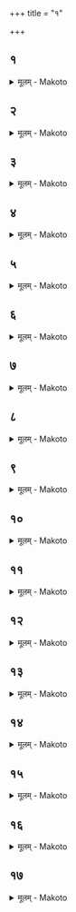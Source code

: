 +++
title = "१"

+++


##  १
<details><summary>मूलम् - Makoto</summary>

य꣡द् आ꣡हुः ।॥  
य꣡द् एष꣡ दीर्घसत्त्र्य् अ᳡ग्निहोत्रं꣡ जु꣡ह्वत् प्रव꣡सन् म्रिये꣡त जुहुयु꣡र् अस्मा꣡३इ ना꣡३ इ꣡ति त꣡द् धै꣡के होत꣡व्यं मन्यन्त आ꣡गन्तोर् इ꣡ति त꣡द् उ त꣡था꣡ न꣡ कुर्या꣡द् अ꣡तस्था꣡नो वा꣡ एष꣡ त꣡स्मै य꣡द् एनꣳ शवध्या꣡या꣡ इव जुहुयु꣡र् यज्ञा꣡य वा꣡ एष꣡ आ꣡हुतिभ्यस् तस्था꣡नः꣡ स꣡ हैनम् अ꣡मृष्यमा꣡णस् तृप्रꣳ꣡ सचते ॥॥
</details>

##  २
<details><summary>मूलम् - Makoto</summary>

अ꣡थ है꣡क आ꣡हुः ।॥  
एव꣡म् एवा᳡न्वा꣡हिता꣡ अहूय꣡मा꣡नाः꣡ शयीरन्नि꣡ति त꣡दु त꣡था꣡ न꣡ कुर्या꣡द꣡तस्था꣡नः स꣡ हैनम꣡मृष्यमा꣡णस्तृप्रꣳ꣡ सचते ॥॥
</details>

##  ३
<details><summary>मूलम् - Makoto</summary>

अ꣡थ है꣡के ऽर꣡ण्योः ।॥  
अग्नी꣡ समा꣡रो꣡ह्य नि꣡दधति त꣡म् आ꣡हृते नि꣡र्मन्थन्ति त꣡द् उ त꣡था꣡ न꣡ कुर्या꣡द् अ꣡तस्था꣡नो वा꣡ एष꣡ त꣡स्मै य꣡द् एनꣳ शवध्या꣡या꣡ इव निर्म꣡न्थेयुर् यज्ञा꣡य वा꣡ एष꣡ आ꣡हुतिभ्यस् तस्था꣡नः꣡ स꣡ हैनम् अ꣡मृष्यमा꣡णस् तृप्रꣳ꣡ सचते ॥॥
</details>

##  ४
<details><summary>मूलम् - Makoto</summary>

इत्थ꣡म् एव꣡ कुर्या꣡त् ।॥  
निवा꣡न्यवत्सा꣡म् ए꣡ष्टवै꣡ ब्रूया꣡त् त꣡स्यै प꣡यसा꣡ जुहुया꣡द् आ꣡र्तं वा꣡ एत꣡त् प꣡यो य꣡न् निवा꣡न्यवत्सा꣡या꣡ आ꣡र्तम् एत꣡द् अग्निहोत्रं꣡ य꣡न् मृत꣡स्य त꣡द् आ꣡र्तेनैव꣡ त꣡द् आ꣡र्तं निष्कृ꣡त्य श्रे꣡या꣡न् भवति ॥॥
</details>

##  ५
<details><summary>मूलम् - Makoto</summary>

त꣡द् अ꣡प्य् उपमा᳡स्ति ।॥  
य꣡द् द्वौ꣡ र꣡थौ मृदितौ꣡ समा꣡ग꣡छेताꣳ꣡ स्या꣡द् एवा᳡न्यतरः꣡ स्य꣡दा꣡ये꣡ति ॥॥
</details>

##  ६
<details><summary>मूलम् - Makoto</summary>

त꣡स्य वा꣡ एत꣡स्या꣡ग्निहोत्र꣡स्योपचा꣡रः꣡ ।॥  
प्रा꣡चीना꣡वीती꣡ दोहयति यज्ञोपवीती꣡ वै꣡ देवे꣡भ्यो दोहयत्य् अ꣡थैवं꣡ पित्क़्णा꣡म् ॥॥
</details>

##  ७
<details><summary>मूलम् - Makoto</summary>

ना꣡ङ्गा꣡रेष्व् अ꣡धिश्रयति ।॥  
य꣡द् धा꣡ङ्गा꣡रेष्व् अधिश्र꣡येद् देवत्रा꣡ कुर्या꣡द् गा꣡र्हपत्या꣡द् उष्णं꣡ भ꣡स्म दक्षिणा꣡ निरु꣡ह्य त꣡स्मिन्न् एनद् अ꣡धिश्रयति पितृदेव꣡त्यम् एवै᳡नत् त꣡त् करोति ॥॥
</details>

##  ८
<details><summary>मूलम् - Makoto</summary>

ना꣡वज्योतयति ना᳡पः꣡ प्रत्या꣡नयति ।॥  
य꣡द् धा꣡वज्योत꣡येद् य꣡द् अपः꣡ प्रत्या꣡न꣡येद् देवत्रा꣡ कुर्या꣡न् न꣡ त्रिः꣡ प्रतिष्ठा꣡पꣳ हरति य꣡त् त्रिः꣡ प्रतिष्ठा꣡पꣳ ह꣡रेद् देवत्रा꣡ कुर्या꣡त् सकृ꣡द् एव꣡ निक꣡र्षन् हरति पितृदे꣡वत्यम् एवै᳡नत् त꣡त् करोति ॥॥
</details>

##  ९
<details><summary>मूलम् - Makoto</summary>

नो꣡न्नेष्या꣡मी꣡त्य् आ꣡ह ।॥  
न꣡ चतु꣡र् उ꣡न्नयति य꣡द् धो꣡न्नेष्या꣡मी꣡ति ब्रूया꣡द् य꣡च् चतु꣡र् उन्न꣡येद् देवत्रा꣡ कुर्या꣡त् सकृ꣡द् एव꣡ तूष्णीं꣡ न्य᳡क् प꣡र्यस्यति पितृदेव꣡त्यम् एवै᳡नत् त꣡त् करोति ॥॥
</details>

##  १०
<details><summary>मूलम् - Makoto</summary>

नो᳡प꣡रिष्टा꣡त् समि꣡धम् अभ्य꣡स्य हरति ।॥  
य꣡द् धोप꣡रिष्टा꣡त् समि꣡धम् अभ्य꣡स्य ह꣡रेद् देवत्रा꣡ कुर्या꣡द् अध꣡स्ता꣡द् उपा꣡स्य हरति पितृदेव꣡त्यम् एवै᳡नत् त꣡त् करोति ॥॥
</details>

##  ११
<details><summary>मूलम् - Makoto</summary>

नो꣡त्तरेण गा꣡र्हपत्यम् एति ।॥  
य꣡द् धो꣡त्तरेण गा꣡र्हपत्यम् इया꣡द् देवत्रा꣡ कुर्या꣡द् द꣡क्षिणेन गा꣡र्हपत्यम् एति प्तृदेव꣡त्यम् एवै᳡नत् त꣡त् करोति ॥॥
</details>

##  १२
<details><summary>मूलम् - Makoto</summary>

अ꣡थ या꣡न्य् अमू꣡न्य् उदीची꣡ना꣡ग्रा꣡णि तृ꣡णा꣡नि भ꣡वन्ति ।॥  
दक्षिणा꣡ग्रा꣡णि ता꣡नि करोति पितृदेव꣡त्यम् एवै᳡नत् त꣡त् करोत्य् अ꣡था꣡हवनी꣡ये समि꣡धम् अभ्या꣡धा꣡य सव्यं꣡ जा꣡न्व् आ꣡च्य सकृ꣡द् एव꣡ तूष्णीं꣡ न्य᳡क् प꣡र्यस्यति पितृदेव꣡त्यम् एवै᳡नत् त꣡त् करोति नो꣡दिङ्गयति नो꣡पमृष्ते न꣡ प्रा꣡श्ना꣡ति नो꣡दुक्षति प्तृदेव꣡त्यम् एवै᳡नत् त꣡त् करोति ॥॥
</details>

##  १३
<details><summary>मूलम् - Makoto</summary>

त꣡द् आ꣡हुः ।॥  
य꣡द् एष꣡ दीर्घसत्त्र्य् अ᳡ग्निहोत्रं꣡ जु꣡ह्वत् प्रव꣡सन् म्रिये꣡त कथ꣡म् एनम् अग्नि꣡भिः कुर्युर् इ꣡ति तꣳ꣡ है꣡के दग्ध्वा꣡हरन्ति त꣡म् आ꣡हृतम् अग्नि꣡भिः सं꣡घ्रा꣡पयन्ति त꣡द् उ त꣡था꣡ न꣡ कुर्या꣡द् य꣡था꣡न्य꣡स्यां꣡ यो꣡नौ रे꣡तः सिक्तं꣡ त꣡द् अन्य꣡स्य प्रजि꣡जनयिषेत् ता꣡दृ꣡क् त꣡द् अ꣡स्थीन्य् एता꣡न्य् आ꣡हृ꣡त्य कृष्णा꣡जिने꣡ न्यु꣡प्य पुरुषविधि꣡ विधा꣡यो꣡र्णा꣡भिः प्रछा꣡द्या꣡ज्येना꣡भिघा꣡र्य त꣡म् अग्नि꣡भिः समु꣡पोषेत् त꣡द् एनꣳ स्वा꣡द् यो꣡नेः प्र꣡जनयती꣡ति ॥॥
</details>

##  १४
<details><summary>मूलम् - Makoto</summary>

तꣳ꣡ है꣡के ग्रा꣡मा꣡ग्नि꣡ना꣡ दहन्ति ।॥  
त꣡द् उ त꣡था꣡ न꣡ कुर्या꣡द् एष꣡ वै꣡ विश्वा꣡त् क्रव्या꣡द् अग्निः꣡ स꣡ हैनम् ईश्वरः꣡ स꣡पुत्रꣳ स꣡पशुꣳ स꣡मत्तोः ॥॥
</details>

##  १५
<details><summary>मूलम् - Makoto</summary>

अ꣡थ है꣡के प्रद꣡व्येन दहन्ति ।॥  
त꣡द् उ त꣡था꣡ न꣡ कुर्या꣡द् एष꣡ वा꣡ अ꣡शा꣡न्तो ऽग्निः꣡ स꣡ हैनम् ईश्वरः꣡ स꣡पुत्रꣳ स꣡पशुं प्र꣡दग्धोः ॥॥
</details>

##  १६
<details><summary>मूलम् - Makoto</summary>

अ꣡थ है꣡क उल्मुक्ये᳡न दहन्ति ।॥  
त꣡द् उ त꣡था꣡ न꣡ कुर्या꣡द् एष꣡ वै꣡ रुद्रि꣡यो ऽग्निः꣡ स꣡ हैनम् ईश्वरः꣡ स꣡पुत्रꣳ स꣡पशुम् अभि꣡मन्तोः ॥॥
</details>

##  १७
<details><summary>मूलम् - Makoto</summary>

अ꣡थ है꣡के꣡ ऽन्तरेणा꣡ग्नीं꣡श् चि꣡तिं चित्वा꣡ ।॥  
त꣡म् अग्नि꣡भिः समु꣡पोषन्त्य् एत꣡द् वै꣡ य꣡जमा꣡नस्या꣡य꣡तनं य꣡द् अ꣡न्तरेणा꣡ग्नी꣡न् इ꣡ति त꣡द् उ त꣡था꣡ न꣡ कुर्या꣡द् यो꣡ हैनं त꣡त्र ब्रूया꣡न् म꣡ध्ये न्वा꣡ अयं꣡ ग्रा꣡मस्या꣡श꣡सनम् अजीजनत क्षिप्रे᳡ ऽस्या꣡श꣡सनं जनिष्य꣡ते प्रिय꣡तमꣳ रोत्स्यती꣡तीश्वरो꣡ ह त꣡थैव꣡ स्या꣡त् ॥॥
</details>